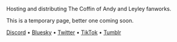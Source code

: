 Hosting and distributing The Coffin of Andy and Leyley fanworks.

This is a temporary page, better one coming soon.

[Discord](https://discord.gg/PbtS97Hdwm) • [Bluesky](https://bsky.app/profile/incest.vision) • [Twitter](https://x.com/incestvision) • [TikTok](https://tiktok.com/@incestvision) • [Tumblr](https://incestvision.tumblr.com)